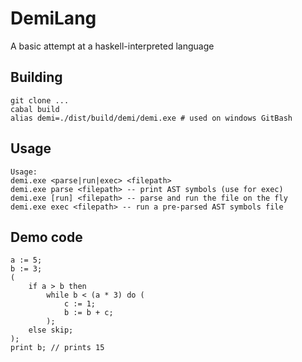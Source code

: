 # DemiLang
A basic attempt at a haskell-interpreted language

## Building
```
git clone ...
cabal build
alias demi=./dist/build/demi/demi.exe # used on windows GitBash
```

## Usage
```
Usage:
demi.exe <parse|run|exec> <filepath>
demi.exe parse <filepath> -- print AST symbols (use for exec)
demi.exe [run] <filepath> -- parse and run the file on the fly
demi.exe exec <filepath> -- run a pre-parsed AST symbols file
```

## Demo code
```
a := 5;
b := 3;
(
    if a > b then
        while b < (a * 3) do (
            c := 1;
            b := b + c;
        );
    else skip;
);
print b; // prints 15
```